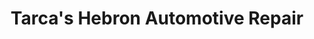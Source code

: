 ---
title: "Tarca's Hebron Automotive Repair"
url: /hebron/tarcas-hebron-automotive-repair/
shop: car repair
---